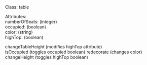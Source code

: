 Class: table  

Attributes:  
numberOfSeats: (integer)  
occupied: (boolean)  
color: (string)  
highTop: (boolean)  

changeTableHeight (modifies highTop attribute)  
isOccupied (toggles occupied boolean)
redecorate (changes color)
changeHeight (toggles highTop boolean)

